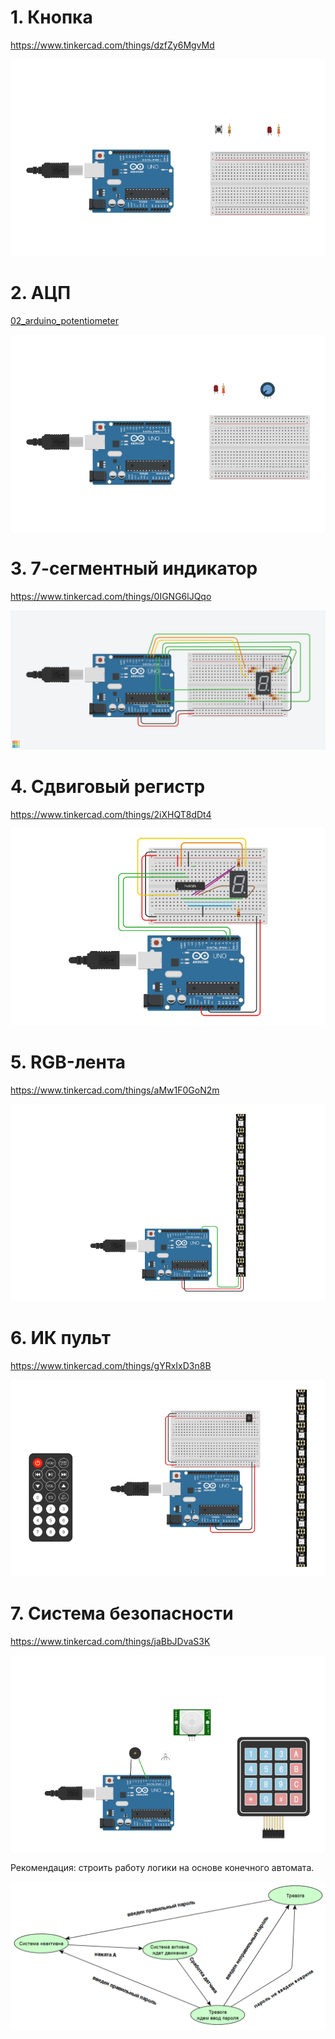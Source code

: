# 1. Кнопка

https://www.tinkercad.com/things/dzfZy6MgvMd

![quiz_01_button](img/quiz_01_button.png)

# 2. АЦП

[02_arduino_potentiometer](https://www.tinkercad.com/things/dly0bDuBOBn-02arduinopotentiometer)

![quiz_02_adc](img/quiz_02_adc.png)

# 3. 7-сегментный индикатор

https://www.tinkercad.com/things/0IGNG6lJQqo

![](img/quiz_03_7seg.png)

# 4. Сдвиговый регистр

https://www.tinkercad.com/things/2iXHQT8dDt4

![](img/quiz_04_7seg595.png)

# 5. RGB-лента

https://www.tinkercad.com/things/aMw1F0GoN2m

![](img/quiz_05_ws2812.png)

# 6. ИК пульт

https://www.tinkercad.com/things/gYRxIxD3n8B

![](img/quiz_06_ir.png)

# 7. Система безопасности

https://www.tinkercad.com/things/jaBbJDvaS3K

![](img/quiz_07_security.png)

Рекомендация: строить работу логики на основе конечного автомата.

![](img/quiz_07_diagram.png)